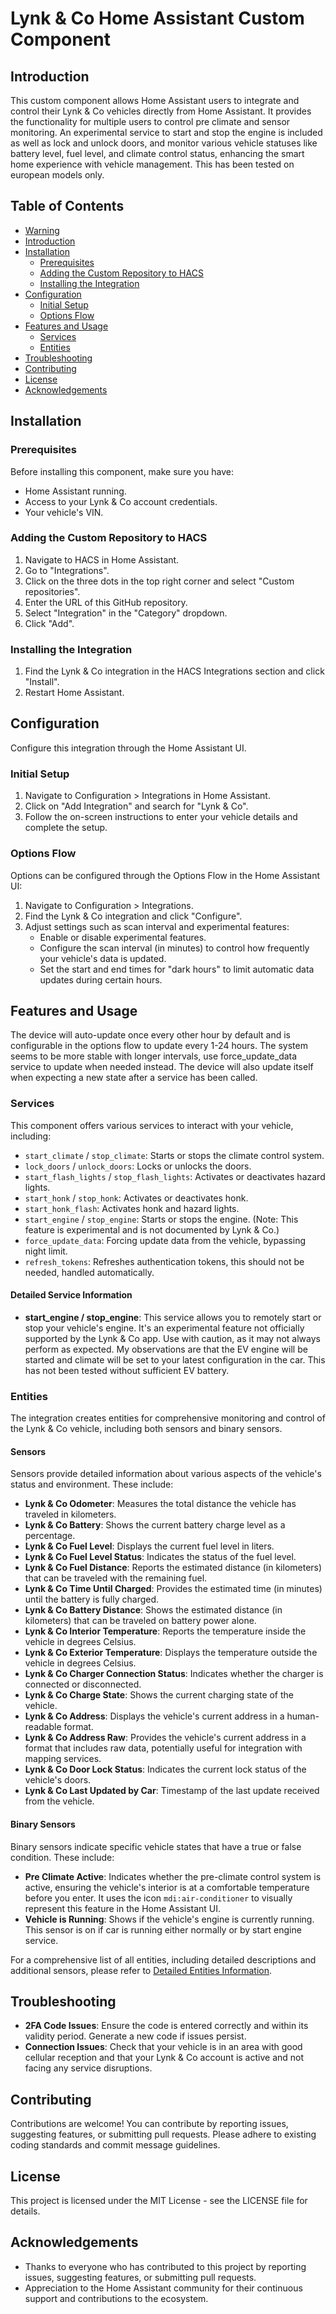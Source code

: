 # Lynk & Co Home Assistant Custom Component

## Introduction
This custom component allows Home Assistant users to integrate and control their Lynk & Co vehicles directly from Home Assistant.
It provides the functionality for multiple users to control pre climate and sensor monitoring.
An experimental service to start and stop the engine is included as well as lock and unlock doors, and monitor various vehicle
statuses like battery level, fuel level, and climate control status, enhancing the smart home experience with vehicle management.
This has been tested on european models only.

## Table of Contents
- [Warning](#warning-warning)
- [Introduction](#introduction)
- [Installation](#installation)
  - [Prerequisites](#prerequisites)
  - [Adding the Custom Repository to HACS](#adding-the-custom-repository-to-hacs)
  - [Installing the Integration](#installing-the-integration)
- [Configuration](#configuration)
  - [Initial Setup](#initial-setup)
  - [Options Flow](#options-flow)
- [Features and Usage](#features-and-usage)
  - [Services](#services)
  - [Entities](#entities)
- [Troubleshooting](#troubleshooting)
- [Contributing](#contributing)
- [License](#license)
- [Acknowledgements](#acknowledgements)

## Installation

### Prerequisites
Before installing this component, make sure you have:
- Home Assistant running.
- Access to your Lynk & Co account credentials.
- Your vehicle's VIN.

### Adding the Custom Repository to HACS
1. Navigate to HACS in Home Assistant.
2. Go to "Integrations".
3. Click on the three dots in the top right corner and select "Custom repositories".
4. Enter the URL of this GitHub repository.
5. Select "Integration" in the "Category" dropdown.
6. Click "Add".

### Installing the Integration
1. Find the Lynk & Co integration in the HACS Integrations section and click "Install".
2. Restart Home Assistant.

## Configuration
Configure this integration through the Home Assistant UI.

### Initial Setup
1. Navigate to Configuration > Integrations in Home Assistant.
2. Click on "Add Integration" and search for "Lynk & Co".
3. Follow the on-screen instructions to enter your vehicle details and complete the setup.

### Options Flow
Options can be configured through the Options Flow in the Home Assistant UI:

1. Navigate to Configuration > Integrations.
2. Find the Lynk & Co integration and click "Configure".
3. Adjust settings such as scan interval and experimental features:
   - Enable or disable experimental features.
   - Configure the scan interval (in minutes) to control how frequently your vehicle's data is updated.
   - Set the start and end times for "dark hours" to limit automatic data updates during certain hours.

## Features and Usage
The device will auto-update once every other hour by default and is configurable in the options flow to update every 1-24 hours.
The system seems to be more stable with longer intervals, use force_update_data service to update when needed instead. The device will also
update itself when expecting a new state after a service has been called.

### Services
This component offers various services to interact with your vehicle, including:
- `start_climate` / `stop_climate`: Starts or stops the climate control system.
- `lock_doors` / `unlock_doors`: Locks or unlocks the doors.
- `start_flash_lights` / `stop_flash_lights`: Activates or deactivates hazard lights.
- `start_honk` / `stop_honk`: Activates or deactivates honk.
- `start_honk_flash`: Activates honk and hazard lights.
- `start_engine` / `stop_engine`: Starts or stops the engine. (Note: This feature is experimental and is not documented by Lynk & Co.)
- `force_update_data`: Forcing update data from the vehicle, bypassing night limit.
- `refresh_tokens`: Refreshes authentication tokens, this should not be needed, handled automatically.

#### Detailed Service Information

- **start_engine / stop_engine**: This service allows you to remotely start or stop your vehicle's engine. It's an experimental feature not officially supported by the Lynk & Co app.
Use with caution, as it may not always perform as expected. My observations are that the EV engine will be started and climate will be set to your latest configuration in the car.
This has not been tested without sufficient EV battery.

### Entities
The integration creates entities for comprehensive monitoring and control of the Lynk & Co vehicle, including both sensors and binary sensors.

#### Sensors
Sensors provide detailed information about various aspects of the vehicle's status and environment. These include:

- **Lynk & Co Odometer**: Measures the total distance the vehicle has traveled in kilometers.
- **Lynk & Co Battery**: Shows the current battery charge level as a percentage.
- **Lynk & Co Fuel Level**: Displays the current fuel level in liters.
- **Lynk & Co Fuel Level Status**: Indicates the status of the fuel level.
- **Lynk & Co Fuel Distance**: Reports the estimated distance (in kilometers) that can be traveled with the remaining fuel.
- **Lynk & Co Time Until Charged**: Provides the estimated time (in minutes) until the battery is fully charged.
- **Lynk & Co Battery Distance**: Shows the estimated distance (in kilometers) that can be traveled on battery power alone.
- **Lynk & Co Interior Temperature**: Reports the temperature inside the vehicle in degrees Celsius.
- **Lynk & Co Exterior Temperature**: Displays the temperature outside the vehicle in degrees Celsius.
- **Lynk & Co Charger Connection Status**: Indicates whether the charger is connected or disconnected.
- **Lynk & Co Charge State**: Shows the current charging state of the vehicle.
- **Lynk & Co Address**: Displays the vehicle's current address in a human-readable format.
- **Lynk & Co Address Raw**: Provides the vehicle's current address in a format that includes raw data, potentially useful for integration with mapping services.
- **Lynk & Co Door Lock Status**: Indicates the current lock status of the vehicle's doors.
- **Lynk & Co Last Updated by Car**: Timestamp of the last update received from the vehicle.

#### Binary Sensors
Binary sensors indicate specific vehicle states that have a true or false condition. These include:

- **Pre Climate Active**: Indicates whether the pre-climate control system is active, ensuring the vehicle's interior is at a comfortable temperature before you enter. It uses the icon `mdi:air-conditioner` to visually represent this feature in the Home Assistant UI.
- **Vehicle is Running**: Shows if the vehicle's engine is currently running. This sensor is on if car is running either normally or by start engine service.

For a comprehensive list of all entities, including detailed descriptions and additional sensors, please refer to [Detailed Entities Information](entities.md).

## Troubleshooting

- **2FA Code Issues**: Ensure the code is entered correctly and within its validity period. Generate a new code if issues persist.
- **Connection Issues**: Check that your vehicle is in an area with good cellular reception and that your Lynk & Co account is active and not facing any service disruptions.

## Contributing
Contributions are welcome! You can contribute by reporting issues, suggesting features, or submitting pull requests. Please adhere to existing coding standards and commit message guidelines.

## License
This project is licensed under the MIT License - see the LICENSE file for details.

## Acknowledgements
- Thanks to everyone who has contributed to this project by reporting issues, suggesting features, or submitting pull requests.
- Appreciation to the Home Assistant community for their continuous support and contributions to the ecosystem.
